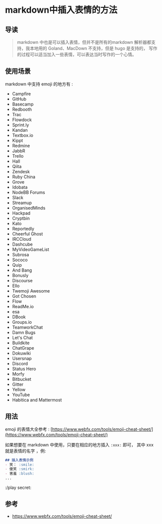 # markdown中插入表情的方法


## 导读
> markdown 中也是可以插入表情，但并不是所有的markdown 解析器都支持，我本地用的 Goland、MacDown 不支持，但是 hugo 是支持的，
写作的过程可以适当加入一些表情，可以表达当时写作的一个心情。

## 使用场景
markdown 中支持 emoji 的地方有 : 

- Campfire
- GitHub
- Basecamp
- Redbooth
- Trac
- Flowdock
- Sprint.ly
- Kandan
- Textbox.io
- Kippt
- Redmine
- JabbR
- Trello
- Hall
- Qiita
- Zendesk
- Ruby China
- Grove
- Idobata
- NodeBB Forums
- Slack
- Streamup
- OrganisedMinds
- Hackpad
- Cryptbin
- Kato
- Reportedly
- Cheerful Ghost
- IRCCloud
- Dashcube
- MyVideoGameList
- Subrosa
- Sococo
- Quip
- And Bang
- Bonusly
- Discourse
- Ello
- Twemoji Awesome
- Got Chosen
- Flow
- ReadMe.io
- esa
- DBook
- Groups.io
- TeamworkChat
- Damn Bugs
- Let's Chat
- Buildkite
- ChatGrape
- Dokuwiki
- Usersnap
- Discord
- Status Hero
- Morfy
- Bitbucket
- Gitter
- Yellow
- YouTube
- Habitica and Mattermost

## 用法
emoji 的表情大全参考 : [https://www.webfx.com/tools/emoji-cheat-sheet/](https://www.webfx.com/tools/emoji-cheat-sheet/)

如果想要在 markdown 中使用，只要在相应的地方插入 `:xxx:` 即可， 其中 xxx 就是表情的名字 ，例:

```markdown
## 插入表情示例
- 笑： :smile:
- 傻笑 :smirk:
- 害羞 :blush:
...
```

:/play secret:

## 参考
- https://www.webfx.com/tools/emoji-cheat-sheet/

